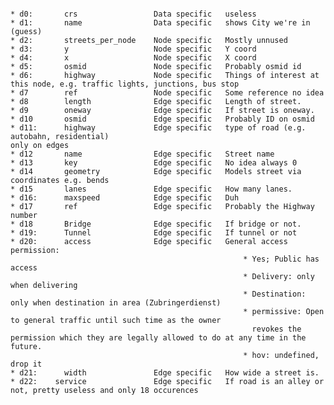 <pre><code>
* d0:       crs                 Data specific   useless
* d1:       name                Data specific   shows City we're in (guess)   
* d2:       streets_per_node    Node specific   Mostly unnused
* d3:       y                   Node specific   Y coord
* d4:       x                   Node specific   X coord
* d5:       osmid               Node specific   Probably osmid id
* d6:       highway             Node specific   Things of interest at this node, e.g. traffic lights, junctions, bus stop   
* d7        ref                 Node specific   Some reference no idea
* d8        length              Edge specific   Length of street.
* d9        oneway              Edge specific   If street is oneway.
* d10       osmid               Edge specific   Probably ID on osmid    
* d11:      highway             Edge specific   type of road (e.g. autobahn, residential) 
only on edges
* d12       name                Edge specific   Street name
* d13       key                 Edge specific   No idea always 0
* d14       geometry            Edge specific   Models street via coordinates e.g. bends
* d15       lanes               Edge specific   How many lanes. 
* d16:      maxspeed            Edge specific   Duh
* d17       ref                 Edge specific   Probably the Highway number
* d18       Bridge              Edge specific   If bridge or not.
* d19:      Tunnel              Edge specific   If tunnel or not
* d20:      access              Edge specific   General access permission:  
                                                    * Yes; Public has access
                                                    * Delivery: only when delivering
                                                    * Destination: only when destination in area (Zubringerdienst)
                                                    * permissive: Open to general traffic until such time as the owner
                                                      revokes the permission which they are legally allowed to do at any time in the future.
                                                    * hov: undefined, drop it
* d21:      width               Edge specific   How wide a street is.                                                 
* d22:    service               Edge specific   If road is an alley or not, pretty useless and only 18 occurences
</code></pre>